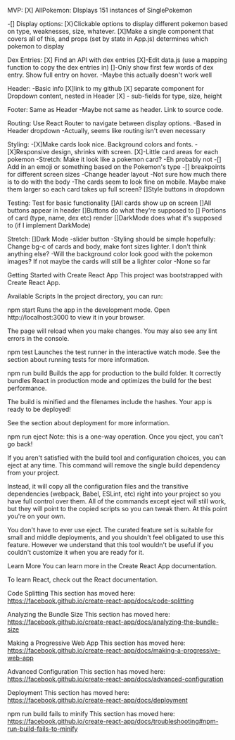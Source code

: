 MVP:
[X] AllPokemon: DIsplays 151 instances of SinglePokemon

-[] Display options:
[X}Clickable options to display different pokemon based on type, weaknesses, size, whatever.
[X]Make a single component that covers all of this, and props (set by state in App.js) determines which pokemon to display

Dex Entries:
[X] Find an API with dex entries
[X]-Edit data.js (use a mapping function to copy the dex entries in)
[]-Only show first few words of dex entry. Show full entry on hover.
-Maybe this actually doesn't work well

Header:
-Basic info
[X]link to my github
[X] separate component for Dropdown content, nested in Header
[X] - sub-fields for type, size, height

Footer: Same as Header
-Maybe not same as header. Link to source code.

Routing: Use React Router to navigate between display options.
-Based in Header dropdown
-Actually, seems like routing isn't even necessary

Styling: -[X]Make cards look nice. Background colors and fonts. -[X]Responsive design, shrinks with screen.
[X]-Little card areas for each pokemon -Stretch: Make it look like a pokemon card?
-Eh probably not
-[] Add in an emoji or something based on the Pokemon's type
-[] breakpoints for different screen sizes
-Change header layout
-Not sure how much there is to do with the body
-The cards seem to look fine on mobile. Maybe make them larger so each card takes up full screen?
[]Style buttons in dropdown

Testing: Test for basic functionality
[]All cards show up on screen
[]All buttons appear in header
[]Buttons do what they're supposed to
[] Portions of card (type, name, dex etc) render
[]DarkMode does what it's supposed to (if I implement DarkMode)

Stretch:
[]Dark Mode
-slider button
-Styling should be simple hopefully: Change bg-c of cards and body, make font sizes lighter. I don't think anything else?
-Will the background color look good with the pokemon images? If not maybe the cards will still be a lighter color
-None so far

Getting Started with Create React App
This project was bootstrapped with Create React App.

Available Scripts
In the project directory, you can run:

npm start
Runs the app in the development mode.
Open http://localhost:3000 to view it in your browser.

The page will reload when you make changes.
You may also see any lint errors in the console.

npm test
Launches the test runner in the interactive watch mode.
See the section about running tests for more information.

npm run build
Builds the app for production to the build folder.
It correctly bundles React in production mode and optimizes the build for the best performance.

The build is minified and the filenames include the hashes.
Your app is ready to be deployed!

See the section about deployment for more information.

npm run eject
Note: this is a one-way operation. Once you eject, you can't go back!

If you aren't satisfied with the build tool and configuration choices, you can eject at any time. This command will remove the single build dependency from your project.

Instead, it will copy all the configuration files and the transitive dependencies (webpack, Babel, ESLint, etc) right into your project so you have full control over them. All of the commands except eject will still work, but they will point to the copied scripts so you can tweak them. At this point you're on your own.

You don't have to ever use eject. The curated feature set is suitable for small and middle deployments, and you shouldn't feel obligated to use this feature. However we understand that this tool wouldn't be useful if you couldn't customize it when you are ready for it.

Learn More
You can learn more in the Create React App documentation.

To learn React, check out the React documentation.

Code Splitting
This section has moved here: https://facebook.github.io/create-react-app/docs/code-splitting

Analyzing the Bundle Size
This section has moved here: https://facebook.github.io/create-react-app/docs/analyzing-the-bundle-size

Making a Progressive Web App
This section has moved here: https://facebook.github.io/create-react-app/docs/making-a-progressive-web-app

Advanced Configuration
This section has moved here: https://facebook.github.io/create-react-app/docs/advanced-configuration

Deployment
This section has moved here: https://facebook.github.io/create-react-app/docs/deployment

npm run build fails to minify
This section has moved here: https://facebook.github.io/create-react-app/docs/troubleshooting#npm-run-build-fails-to-minify

